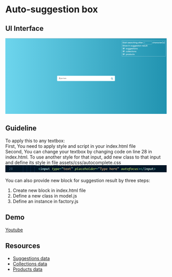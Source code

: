 # Auto-suggestion box

## UI Interface

![ui](./assets/img/ui.PNG)

## Guideline

To apply this to any textbox:\
First, You need to apply style and script in your index.html file\
Second, You can change your textbox by changing code on line 28 in index.html. To use another style for that input, add new class to that input and define its style in file assets/css/autocomplete.css
![image](./assets/img/img1.PNG)

You can also provide new block for suggestion result by three steps:

1. Create new block in index.html file
2. Define a new class in model.js
3. Define an instance in factory.js

## Demo

[Youtube](https://youtu.be/eWKrD3MGAD8)

## Resources

- [Suggestions data](http://www.json-generator.com/api/json/get/bZCGtZOqDC?indent=2)
- [Collections data](http://www.json-generator.com/api/json/get/bTwjXsUGGa?indent=2)
- [Products data](http://www.json-generator.com/api/json/get/bULaCnUWGa?indent=2)
